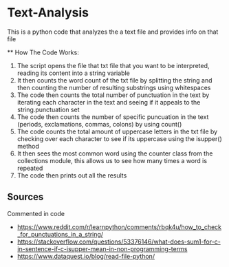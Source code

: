 # Text-Analysis
This is a python code that analyzes the a text file and provides info on that file

** How The Code Works:

1. The script opens the file that txt file that you want to be interpreted, reading its content into a string variable
2. It then counts the word count of the txt file by splitting the string and then counting the number of resulting substrings using whitespaces
3. The code then counts the total number of punctuation in the text by iterating each character in the text and seeing if it appeals to the string.punctuation set
4. The code then counts the number of specific puncuation in the text (periods, exclamations, commas, colons) by using count()
5. The code counts the total amount of uppercase letters in the txt file by checking over each character to see if its uppercase using the isupper() method
6. It then sees the most common word using the counter class from the collections module, this allows us to see how many times a word is repeated
7. The code then prints out all the results

## Sources
Commented in code
- https://www.reddit.com/r/learnpython/comments/rbqk4u/how_to_check_for_punctuations_in_a_string/
- https://stackoverflow.com/questions/53376146/what-does-sum1-for-c-in-sentence-if-c-isupper-mean-in-non-programming-terms
- https://www.dataquest.io/blog/read-file-python/
